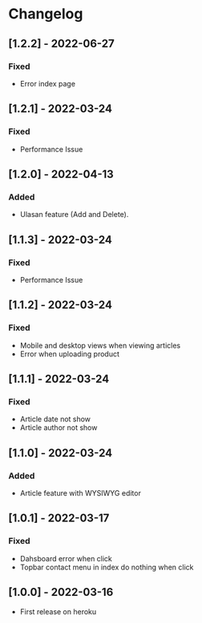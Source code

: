 # Changelog

## [1.2.2] - 2022-06-27

### Fixed

- Error index page

## [1.2.1] - 2022-03-24

### Fixed

- Performance Issue

## [1.2.0] - 2022-04-13

### Added

- Ulasan feature (Add and Delete).

## [1.1.3] - 2022-03-24

### Fixed

- Performance Issue

## [1.1.2] - 2022-03-24

### Fixed

- Mobile and desktop views when viewing articles
- Error when uploading product

## [1.1.1] - 2022-03-24

### Fixed

- Article date not show
- Article author not show

## [1.1.0] - 2022-03-24

### Added

- Article feature with WYSIWYG editor

## [1.0.1] - 2022-03-17

### Fixed

- Dahsboard error when click
- Topbar contact menu in index do nothing when click

## [1.0.0] - 2022-03-16

- First release on heroku